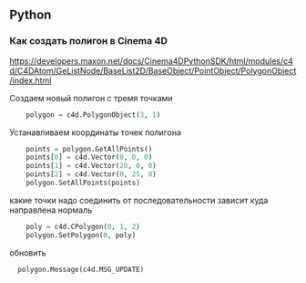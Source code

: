 ## Python

### Как создать полигон в Cinema 4D
https://developers.maxon.net/docs/Cinema4DPythonSDK/html/modules/c4d/C4DAtom/GeListNode/BaseList2D/BaseObject/PointObject/PolygonObject/index.html

Создаем новый полигон с тремя точками

```Python
    polygon = c4d.PolygonObject(3, 1)
```

Устанавливаем координаты точек полигона

```Python
    points = polygon.GetAllPoints()
    points[0] = c4d.Vector(0, 0, 0)
    points[1] = c4d.Vector(20, 0, 0)
    points[2] = c4d.Vector(0, 25, 0)
    polygon.SetAllPoints(points)
```

какие точки надо соединить
от последовательности зависит куда направлена нормаль

```Python
    poly = c4d.CPolygon(0, 1, 2)
    polygon.SetPolygon(0, poly)
```

обновить
```Python
  polygon.Message(c4d.MSG_UPDATE)
```